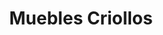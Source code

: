 ---
title: "Muebles Criollos"
url: /ciudad-autonoma-de-buenos-aires/muebles-criollos/
shop: Möbel
---